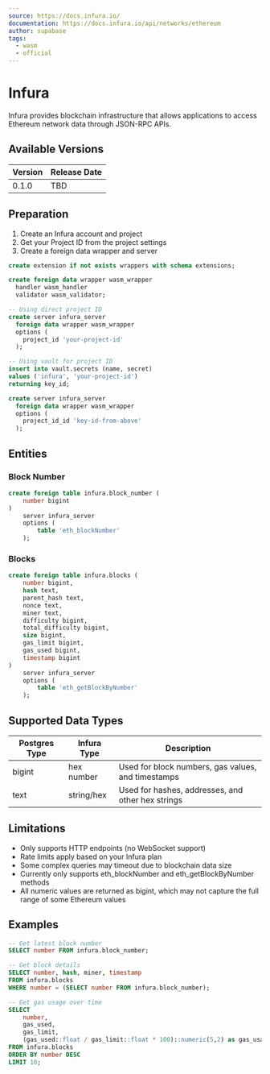 ```yaml
---
source: https://docs.infura.io/
documentation: https://docs.infura.io/api/networks/ethereum
author: supabase
tags:
  - wasm
  - official
---
```


# Infura

Infura provides blockchain infrastructure that allows applications to access Ethereum network data through JSON-RPC APIs.

## Available Versions

| Version | Release Date |
| ------- | ----------- |
| 0.1.0   | TBD         |

## Preparation

1. Create an Infura account and project
2. Get your Project ID from the project settings
3. Create a foreign data wrapper and server

```sql
create extension if not exists wrappers with schema extensions;

create foreign data wrapper wasm_wrapper
  handler wasm_handler
  validator wasm_validator;

-- Using direct project ID
create server infura_server
  foreign data wrapper wasm_wrapper
  options (
    project_id 'your-project-id'
  );

-- Using vault for project ID
insert into vault.secrets (name, secret)
values ('infura', 'your-project-id')
returning key_id;

create server infura_server
  foreign data wrapper wasm_wrapper
  options (
    project_id_id 'key-id-from-above'
  );
```

## Entities

### Block Number

```sql
create foreign table infura.block_number (
    number bigint
)
    server infura_server
    options (
        table 'eth_blockNumber'
    );
```

### Blocks

```sql
create foreign table infura.blocks (
    number bigint,
    hash text,
    parent_hash text,
    nonce text,
    miner text,
    difficulty bigint,
    total_difficulty bigint,
    size bigint,
    gas_limit bigint,
    gas_used bigint,
    timestamp bigint
)
    server infura_server
    options (
        table 'eth_getBlockByNumber'
    );
```

## Supported Data Types

| Postgres Type | Infura Type | Description |
| ------------ | ----------- | ----------- |
| bigint       | hex number  | Used for block numbers, gas values, and timestamps |
| text         | string/hex  | Used for hashes, addresses, and other hex strings |

## Limitations

- Only supports HTTP endpoints (no WebSocket support)
- Rate limits apply based on your Infura plan
- Some complex queries may timeout due to blockchain data size
- Currently only supports eth_blockNumber and eth_getBlockByNumber methods
- All numeric values are returned as bigint, which may not capture the full range of some Ethereum values

## Examples

```sql
-- Get latest block number
SELECT number FROM infura.block_number;

-- Get block details
SELECT number, hash, miner, timestamp
FROM infura.blocks
WHERE number = (SELECT number FROM infura.block_number);

-- Get gas usage over time
SELECT
    number,
    gas_used,
    gas_limit,
    (gas_used::float / gas_limit::float * 100)::numeric(5,2) as gas_usage_percent
FROM infura.blocks
ORDER BY number DESC
LIMIT 10;
```
